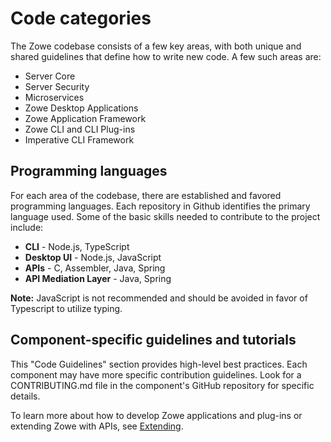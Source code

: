 # Code categories

The Zowe codebase consists of a few key areas, with both unique and shared guidelines that define how to write new code. A few such areas are:

- Server Core
- Server Security
- Microservices
- Zowe Desktop Applications
- Zowe Application Framework
- Zowe CLI and CLI Plug-ins
- Imperative CLI Framework

## Programming languages

For each area of the codebase, there are established and favored programming languages. Each repository in Github identifies the primary language used. Some of the basic skills needed to contribute to the project include:

- **CLI** - Node.js, TypeScript
- **Desktop UI** - Node.js, JavaScript
- **APIs** - C, Assembler, Java, Spring
- **API Mediation Layer** - Java, Spring

**Note:** JavaScript is not recommended and should be avoided in favor of Typescript to utilize typing.

## Component-specific guidelines and tutorials

This "Code Guidelines" section provides high-level best practices. Each component may have more specific contribution guidelines. Look for a CONTRIBUTING.md file in the component's GitHub repository for specific details.

To learn more about how to develop Zowe applications and plug-ins or extending Zowe with APIs, see [Extending](../../extend/extend-apiml/api-mediation-onboard-overview).
